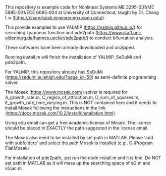 This repository is example code for 
Nonlinear Systems ME 3295-001/ME 5895-001/ECE 6095-004
at University of Connecticut, taught by Dr. Chang Liu (https://changliulab.engineering.uconn.edu/).

This provide examples to use YALMIP (https://yalmip.github.io/) for searching Lyapunov function and pde2path (https://www.staff.uni-oldenburg.de/hannes.uecker/pde2path/) to conduct bifurcation analysis.

These softwares have been already downloaded and unzipped. 

Running install.m will finish the installation of YALMIP, SeDuMi and pde2path.

For YALMIP, this repository already has SeDuMi (https://sedumi.ie.lehigh.edu/?page_id=58) as semi-definite programming solver.

The Mosek (https://www.mosek.com/) solver is required for A_growth_rate.m, C_region_of_attraction.m, D_sum_of_squares.m, E_growth_rate_time_varying.m. This is NOT contained here and it needs to install Mosek following the instructions in the link (https://docs.mosek.com/10.2/install/installation.html). 

Using edu email can get a free academic license of Mosek. The license should be placed in EXACTLY the path suggested in the license email.

The Mosek also need to be installed by set path in MATLAB. Please 'add with subfolders' and select the path Mosek is installed (e.g., C:\Program File\Mosek)
 
For installation of pde2path, just run the code install.m and it is fine. Do NOT set path in MATLAB as it will mess up the searching space of sG.m and sGjac.m


